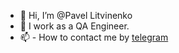 - 👋 Hi, I’m @Pavel Litvinenko
- 🌱 I work as a QA Engineer.
- 📫 - How to contact me by [telegram](https://t.me/PavelLitv)
